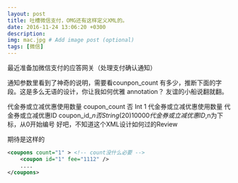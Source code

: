 ```yaml
---
layout: post
title: 吐槽微信支付，OMG还有这样定义XML的。
date: 2016-11-24 13:06:20 +0300
description: 
img: mac.jpg # Add image post (optional)
tags: [微信]
---
```


最近准备加微信支付的应答网关（处理支付确认通知）

通知参数里看到了神奇的说明，需要看counpon_count 有多少，推断下面的字段。这是多么无语的设计，你让我如何优雅 annotation？ 友谊的小船说翻就翻。

代金券或立减优惠使用数量    coupon_count    否   Int 1   代金券或立减优惠使用数量
代金券或立减优惠ID  coupon_id_$n	否	String(20)	10000	代金券或立减优惠ID,$n为下标，从0开始编号
好吧，不知道这个XML设计如何过的Review

期待是这样的

```xml
<coupons count="1" > <!-- count没什么必要 --> 
    <coupon id="1" fee="1112" />
    ....
</coupons>
```